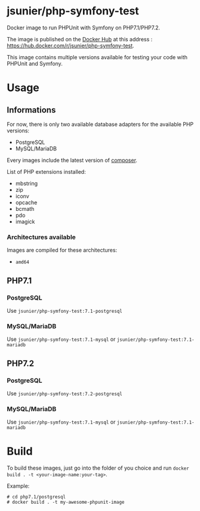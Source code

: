 # jsunier/php-symfony-test

Docker image to run PHPUnit with Symfony on PHP7.1/PHP7.2.

The image is published on the [Docker Hub](https://hub.docker.com) at this address : https://hub.docker.com/r/jsunier/php-symfony-test.

This image contains multiple versions available for testing your code with PHPUnit and Symfony.

# Usage

## Informations

For now, there is only two available database adapters for the available PHP versions:

* PostgreSQL
* MySQL/MariaDB

Every images include the latest version of [composer](https://getcomposer.org).

List of PHP extensions installed:

* mbstring
* zip
* iconv
* opcache
* bcmath
* pdo
* imagick

### Architectures available

Images are compiled for these architectures:

* `amd64`

## PHP7.1

### PostgreSQL

Use `jsunier/php-symfony-test:7.1-postgresql`

### MySQL/MariaDB

Use `jsunier/php-symfony-test:7.1-mysql` or `jsunier/php-symfony-test:7.1-mariadb`

## PHP7.2

### PostgreSQL

Use `jsunier/php-symfony-test:7.2-postgresql`

### MySQL/MariaDB

Use `jsunier/php-symfony-test:7.1-mysql` or `jsunier/php-symfony-test:7.1-mariadb`

# Build

To build these images, just go into the folder of you choice and run `docker build . -t <your-image-name:your-tag>`.

Example: 
```
# cd php7.1/postgresql
# docker build . -t my-awesome-phpunit-image
```
